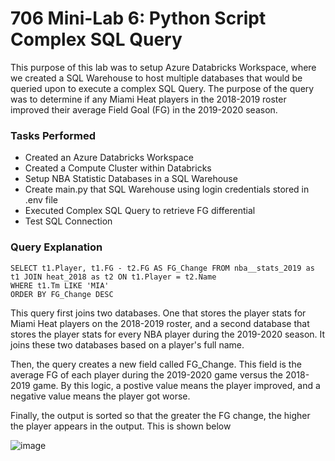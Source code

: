 # 706 Mini-Lab 6: Python Script Complex SQL Query

This purpose of this lab was to setup Azure Databricks Workspace, where we created a SQL Warehouse to host multiple databases that would be queried upon to execute a complex SQL Query. The purpose of the query was to determine if any Miami Heat players in the 2018-2019 roster improved their average Field Goal (FG) in the 2019-2020 season.

### Tasks Performed

* Created an Azure Databricks Workspace
* Created a Compute Cluster within Databricks
* Setup NBA Statistic Databases in a SQL Warehouse
* Create main.py that SQL Warehouse using login credentials stored in .env file
* Executed Complex SQL Query to retrieve FG differential
* Test SQL Connection

### Query Explanation
```
SELECT t1.Player, t1.FG - t2.FG AS FG_Change FROM nba__stats_2019 as t1 JOIN heat_2018 as t2 ON t1.Player = t2.Name
WHERE t1.Tm LIKE 'MIA'
ORDER BY FG_Change DESC
```

This query first joins two databases. One that stores the player stats for Miami Heat players on the 2018-2019 roster, and a second database that stores the player stats for every NBA player during the 2019-2020 season. It joins these two databases based on a player's full name.

Then, the query creates a new field called FG_Change. This field is the average FG of each player during the 2019-2020 game versus the 2018-2019 game. By this logic, a postive value means the player improved, and a negative value means the player got worse. 

Finally, the output is sorted so that the greater the FG change, the higher the player appears in the output. This is shown below

![image](https://github.com/nogibjj/kb545-databricks-lab/assets/55768636/cd13be19-4b6e-4ac9-8b46-f6389436b7e6)

